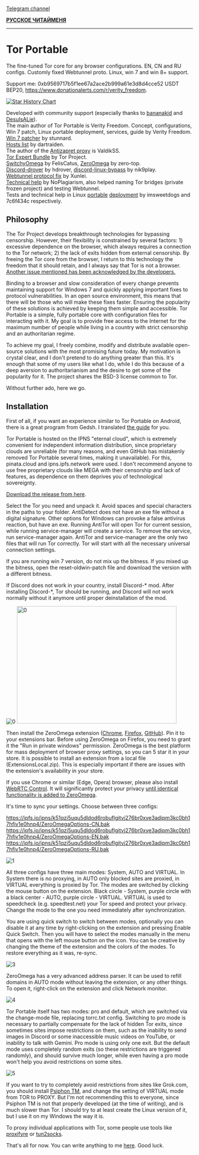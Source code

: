 [Telegram channel](https://t.me/Tor_Portable)

**[РУССКОЕ ЧИТАЙМЕНЯ](https://github.com/Verity-Freedom/Tor-Portable/blob/main/README-RU.md)**

----
# Tor Portable

The fine-tuned Tor core for any browser configurations. EN, CN and RU configs. Customly fixed Webtunnel proto. Linux, win 7 and win 8+ support.

Support me: 0xb9569717b5f1ee67a2ace2b999a61e3d8d4cce52 USDT BEP20, https://www.donationalerts.com/r/verity_freedom.

<a href="https://star-history.com/#Verity-Freedom/Tor-Portable&Date">
 <picture>
   <source media="(prefers-color-scheme: dark)" srcset="https://api.star-history.com/svg?repos=Verity-Freedom/Tor-Portable&type=Date&theme=dark" />
   <source media="(prefers-color-scheme: light)" srcset="https://api.star-history.com/svg?repos=Verity-Freedom/Tor-Portable&type=Date" />
   <img alt="Star History Chart" src="https://api.star-history.com/svg?repos=Verity-Freedom/Tor-Portable&type=Date" />
 </picture>
</a>

Developed with community support (especially thanks to [bananakid](https://github.com/anticensority/runet-censorship-bypass/issues/224#issuecomment-2025676123) and [DesuIsALie](https://github.com/Verity-Freedom/Tor-Portable/issues/2#issuecomment-2362230547)).  
The main author of Tor Portable is Verity Freedom. Concept, configurations, Win 7 patch, Linux portable deployment, services, guide by Verity Freedom.  
[Win 7 patcher](https://github.com/stunndard/golangwin7patch) by stunnard.  
[Hosts list](https://github.com/dartraiden/no-russia-hosts) by dartraiden.  
The author of the [Antizapret proxy](http://antizapret.prostovpn.org/) is ValdikSS.  
[Tor Expert Bundle](https://www.torproject.org/download/tor/) by Tor Project.  
[SwitchyOmega](https://github.com/FelisCatus/SwitchyOmega) by FelisCatus, [ZeroOmega](https://github.com/zero-peak/ZeroOmega) by zero-top.  
[Discord-drover](https://github.com/hdrover/discord-drover) by hdrover, [discord-linux-bypass](https://github.com/nik9play/discord-linux-bypass) by nik9play.  
[Webtunnel protocol fix](https://ntc.party/t/мосты-webtunnel-в-tor-browser/15595/150) by Xunlei.  
[Technical help](https://github.com/Verity-Freedom/Tor-Portable/commits?author=NoPlagiarism) by NoPlagiarism, also helped naming Tor bridges (private frozen project) and testing Webtunnel.  
Tests and technical help in Linux [portable](https://github.com/NixOS/nixpkgs/issues/425977) [deployment](https://github.com/NixOS/nixpkgs/issues/427078) by imsweetdogs and 7c6f434c respectively.

## Philosophy

The Tor Project develops breakthrough technologies for bypassing censorship. However, their flexibility is constrained by several factors: 1) excessive dependence on the browser, which always requires a connection to the Tor network; 2) the lack of exits hidden from external censorship. By freeing the Tor core from the browser, I return to this technology the freedom that it should retain, and I always say that Tor is not a browser. [Another issue mentioned has been acknowledged by the developers.](https://gitlab.torproject.org/tpo/core/tor/-/issues/41098)

Binding to a browser and slow consideration of every change prevents maintaining support for Windows 7 and quickly applying important fixes to protocol vulnerabilities. In an open source environment, this means that there will be those who will make these fixes faster. Ensuring the popularity of these solutions is achieved by keeping them simple and accessible. Tor Portable is a simple, fully portable core with configuration files for interacting with it. My goal is to provide free access to the Internet for the maximum number of people while living in a country with strict censorship and an authoritarian regime.

To achieve my goal, I freely combine, modify and distribute available open-source solutions with the most promising future today. My motivation is crystal clear, and I don't pretend to do anything greater than this. It's enough that some of my users like what I do, while I do this because of a deep aversion to authoritarianism and the desire to get some of the popularity for it. The project shares the BSD-3 license common to Tor.

Without further ado, here we go.

## Installation

First of all, if you want an experience similar to Tor Portable on Android, there is a great program from Gedsh. I translated [the guide](https://github.com/Verity-Freedom/Tor-Portable/wiki/InviZible-Pro-EN) for you.

Tor Portable is hosted on the IPNS "eternal cloud", which is extremely convenient for independent information distribution, since proprietary clouds are unreliable (for many reasons, and even GitHub has mistakenly removed Tor Portable several times, making it unavailable). For this, pinata.cloud and ipns.ipfs.network were used. I don't recommend anyone to use free proprietary clouds like MEGA with their censorship and lack of features, as dependence on them deprives you of technological sovereignty.

[Download the release from here](https://ipfs.io/ipns/k51qzi5uqu5dldod6robuflgitvj276br0xye3adipm3kc0bh17hfiv1e0hnp4/).

Select the Tor you need and unpack it. Avoid spaces and special characters in the paths to your folder. AntiDetect does not have an exe file without a digital signature. Other options for Windows can provoke a false antivirus reaction, but have an exe. Running AntiTor will open Tor for current session, while running service-manager will create a service. To remove the service, run service-manager again. AntiTor and service-manager are the only two files that will run Tor correctly. Tor will start with all the necessary universal connection settings.

If you are running win 7 version, do not mix up the bitness. If you mixed up the bitness, open the reset-oldwin-patch file and download the version with a different bitness.

If Discord does not work in your country, install Discord-* mod. After installing Discord-*, Tor should be running, and Discord will not work normally without it anymore until proper deinstallation of the mod.

![0](https://github.com/user-attachments/assets/aa520f99-cc6a-45f3-84d5-6da15b587225)
<img width="431" height="317" alt="0" src="https://github.com/user-attachments/assets/f22e0395-b851-4606-aebe-eb3b69788007" />

Then install the ZeroOmega extension ([Chrome](https://chromewebstore.google.com/detail/proxy-switchyomega-3-zero/pfnededegaaopdmhkdmcofjmoldfiped), [Firefox](https://addons.mozilla.org/en-US/firefox/addon/zeroomega/), [GitHub](https://github.com/zero-peak/ZeroOmega)). Pin it to your extensions bar. Before using ZeroOmega on Firefox, you need to grant it the "Run in private windows" permission. ZeroOmega is the best platform for mass deployment of browser proxy settings, so you can 5 star it in your store. It is possible to install an extension from a local file (ExtensionsLocal.zip). This is especially important if there are issues with the extension's availability in your store.

If you use Chrome or similar (Edge, Opera) browser, please also install [WebRTC Control](https://chromewebstore.google.com/detail/webrtc-control/fjkmabmdepjfammlpliljpnbhleegehm). It will significantly protect your privacy [until identical functionality is added to ZeroOmega](https://github.com/zero-peak/ZeroOmega/issues/182).

It's time to sync your settings. Choose between three configs:

https://ipfs.io/ipns/k51qzi5uqu5dldod6robuflgitvj276br0xye3adipm3kc0bh17hfiv1e0hnp4/ZeroOmegaOptions-CN.bak  
https://ipfs.io/ipns/k51qzi5uqu5dldod6robuflgitvj276br0xye3adipm3kc0bh17hfiv1e0hnp4/ZeroOmegaOptions-EN.bak  
https://ipfs.io/ipns/k51qzi5uqu5dldod6robuflgitvj276br0xye3adipm3kc0bh17hfiv1e0hnp4/ZeroOmegaOptions-RU.bak

![1](https://github.com/user-attachments/assets/ba35f792-2e3a-4113-94da-f26a3e9fad26)

All three configs have three main modes: System, AUTO and VIRTUAL. In System there is no proxying, in AUTO only blocked sites are proxied, in VIRTUAL everything is proxied by Tor. The modes are switched by clicking the mouse button on the extension. Black circle - System, purple circle with a black center - AUTO, purple circle - VIRTUAL. VIRTUAL is used to speedcheck (e.g. speedtest.net) your Tor speed and protect your privacy. Change the mode to the one you need immediately after synchronization.

You are using quick switch to switch between modes, optionally you can disable it at any time by right-clicking on the extension and pressing Enable Quick Switch. Then you will have to select the modes manually in the menu that opens with the left mouse button on the icon. You can be creative by changing the theme of the extension and the colors of the modes. To restore everything as it was, re-sync.

![3](https://github.com/user-attachments/assets/c055ca4c-d531-4680-ba96-d3fe7bf1c64a)

ZeroOmega has a very advanced address parser. It can be used to refill domains in AUTO mode without leaving the extension, or any other things. To open it, right-click on the extension and click Network monitor.

![4](https://github.com/user-attachments/assets/a96c04ae-fa78-4c4a-815e-7aac65ffab2c)

Tor Portable itself has two modes: pro and default, which are switched via the change-mode file, replacing torrc.txt config. Switching to pro mode is necessary to partially compensate for the lack of hidden Tor exits, since sometimes sites impose restrictions on them, such as the inability to send images in Discord or some inaccessible music videos on YouTube, or inability to talk with Gemini. Pro mode is using only one exit. But the default mode uses completely random exits (so these restrictions are triggered randomly), and should survive much longer, while even having a pro mode won't help you avoid restrictions on some sites.

![5](https://github.com/user-attachments/assets/bc404d5e-f8eb-498d-a894-1aade051eedb)

If you want to try to completely avoid restrictions from sites like Grok.com, you should install [Psiphon TM](https://github.com/Verity-Freedom/Tor-Portable/releases/tag/v1.0), and change the setting of VIRTUAL mode from TOR to PROXY. But I'm not recommending this to everyone, since Psiphon TM is not that properly developed (at the time of writing), and is much slower than Tor. I should try to at least create the Linux version of it, but I use it on my Windows the way it is.

To proxy individual applications with Tor, some people use tools like [proxifyre](https://github.com/wiresock/proxifyre) or [tun2socks](https://github.com/xjasonlyu/tun2socks).

That's all for now. You can write anything to me [here](https://github.com/Verity-Freedom/Tor-Portable/issues/8). Good luck.
